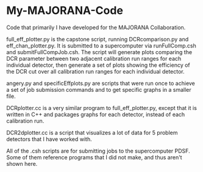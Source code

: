 # My-MAJORANA-Code
Code that primarily I have developed for the MAJORANA Collaboration. 

full_eff_plotter.py is the capstone script, running DCRcomparison.py and eff_chan_plotter.py. 
It is submitted to a supercomputer via runFullComp.csh and submitFullCompJob.csh.
The script will generate plots comparing the DCR parameter between two adjacent calibration run ranges for each individual detector, then generate a set of plots showing the efficiency of the DCR cut over all calibration run ranges for each individual detector.

angery.py and specificEffplots.py are scripts that were run once to achieve a set of job submission commands and to get specific graphs in a smaller file.

DCRplotter.cc is a very similar program to full_eff_plotter.py, except that it is written in C++ and packages graphs for each detector, instead of each calibration run.

DCR2dplotter.cc is a script that visualizes a lot of data for 5 problem detectors that I have worked with.

All of the .csh scripts are for submitting jobs to the supercomputer PDSF. Some of them reference programs that I did not make, and thus aren't shown here.
